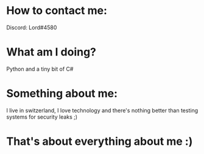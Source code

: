 # How to contact me:
  Discord: Lord#4580

# What am I doing?
  Python and a
  tiny bit of C#
  
# Something about me:
  I live in switzerland,
  I love technology and
  there's nothing better than testing systems for security leaks ;)

# That's about everything about me :)
